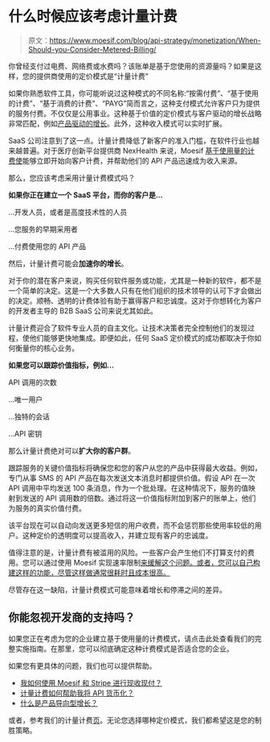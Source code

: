 # 什么时候应该考虑计量计费

> 原文：<https://www.moesif.com/blog/api-strategy/monetization/When-Should-you-Consider-Metered-Billing/>

你曾经支付过电费、网络费或水费吗？该账单是基于您使用的资源量吗？如果是这样，您的提供商使用的定价模式是“计量计费”

如果你熟悉软件工具，你可能听说过这种模式的不同名称:“按需付费”、“基于使用的计费”、“基于消费的计费”、“PAYG”简而言之，这种支付模式允许客户只为提供的服务付费。不仅仅是公用事业。这种基于价值的定价模式与客户驱动的增长战略非常匹配，例如[产品驱动的增长](https://www.moesif.com/blog/customer-success/api-strategy/Ready-Set-Product-Led-Growth/?utm_campaign=Int-site&utm_source=blog&utm_medium=body-cta&utm_content=when-should-you)。此外，这种收入模式可以实时扩展。

SaaS 公司注意到了这一点。计量计费降低了新客户的准入门槛，在软件行业也越来越普遍。对于医疗创新平台提供商 NexHealth 来说，Moesif [基于使用量的计费使](https://www.moesif.com/casestudies/how-nexhealth-monetize-apis-with-usage-based-api-billing-and-moesif?utm_campaign=Int-site&utm_source=blog&utm_medium=body-cta&utm_content=when-should-you)能够立即开始向客户计费，并帮助他们的 API 产品迅速成为收入来源。

那么，您应该考虑采用计量计费模式吗？

**如果你正在建立一个 SaaS 平台，而你的客户是…**

…开发人员，或者是高度技术性的人员

…您服务的早期采用者

…付费使用您的 API 产品

然后，计量计费可能会**加速你的增长**。

对于你的潜在客户来说，购买任何软件服务或功能，尤其是一种新的软件，都不是一个简单的决定。这是一个大多数人只有在他们组织的技术领导的认可下才会做出的决定。顺畅、透明的计费体验有助于赢得客户和忠诚度。这对于你想转化为客户的开发者主导的 B2B SaaS 公司来说尤其如此。

计量计费迎合了软件专业人员的自主文化。让技术决策者完全控制他们的发现过程，使他们能够更快地集成。即便如此，任何 SaaS 定价模式的成功都取决于你如何衡量你的核心业务。

**如果您可以跟踪价值指标，例如…**

API 调用的次数

…唯一用户

…独特的会话

…API 密钥

那么计量计费绝对可以**扩大你的客户群**。

跟踪服务的关键价值指标将确保您和您的客户从您的产品中获得最大收益。例如，专门从事 SMS 的 API 产品在每次发送文本消息时都提供价值。假设 API 在一次 API 调用中平均发送 100 条消息，作为一个批处理。在这种情况下，服务的值映射到发送的 API 调用数的倍数。通过将这一价值指标附加到客户的账单上，他们为服务的真实价值付费。

该平台现在可以自动向发送更多短信的用户收费，而不会惩罚那些使用率较低的用户。这种定价的透明度可以提高收入，并建立现有客户的忠诚度。

值得注意的是，计量计费有被滥用的风险。一些客户会产生他们不打算支付的费用。您可以通过使用 Moesif 实现速率限制[来缓解这个问题。或者，您可以自己构建这样的功能，尽管这样做通常很耗时且成本很高。](https://www.moesif.com/blog/technical/rate-limiting/Best-Practices-for-API-Rate-Limits-and-Quotas-With-Moesif-to-Avoid-Angry-Customers/?utm_campaign=Int-site&utm_source=blog&utm_medium=body-cta&utm_content=when-should-you)

尽管存在这一缺陷，计量计费模式可能意味着增长和停滞之间的差异。

## 你能忽视开发商的支持吗？

如果您正在考虑为您的企业建立基于使用量的计费模式，请点击此处查看我们的完整实施指南。在那里，您可以彻底确定这种计费模式是否适合您的企业。

如果您有更具体的问题，我们也可以提供帮助。

*   [我如何使用 Moesif 和 Stripe 进行现收现付？](https://www.moesif.com/blog/api-product-management/stripe/Using-Moesif-And-Stripe-For-Pay-As-You-Go-API-Billing/?utm_campaign=Int-site&utm_source=blog&utm_medium=body-cta&utm_content=when-should-you)
*   [计量计费如何帮助我将 API 货币化？](https://www.moesif.com/blog/ebooks/how-to-monetize-your-apis-with-metered-billing/?utm_campaign=Int-site&utm_source=blog&utm_medium=body-cta&utm_content=when-should-you)
*   [什么是产品导向型增长？](https://www.moesif.com/blog/developer-platforms/self-service/What-Is-Product-Led-Growth-and-Why-Is-It-Critical-for-API-First-Companies/?utm_campaign=Int-site&utm_source=blog&utm_medium=body-cta&utm_content=when-should-you)

或者，参考我们的计量计费[页](https://www.moesif.com/solutions/metered-api-billing?utm_campaign=Int-site&utm_source=blog&utm_medium=body-cta&utm_content=when-should-you)。无论您选择哪种定价模式，我们都希望这是您的制胜策略。